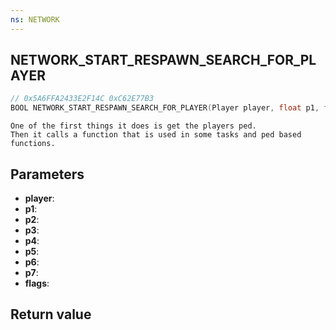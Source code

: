 ```yaml
---
ns: NETWORK
---
```

## NETWORK_START_RESPAWN_SEARCH_FOR_PLAYER

```c
// 0x5A6FFA2433E2F14C 0xC62E77B3
BOOL NETWORK_START_RESPAWN_SEARCH_FOR_PLAYER(Player player, float p1, float p2, float p3, float p4, float p5, float p6, float p7, int flags);
```

```
One of the first things it does is get the players ped.  
Then it calls a function that is used in some tasks and ped based functions.  
```

## Parameters
* **player**: 
* **p1**: 
* **p2**: 
* **p3**: 
* **p4**: 
* **p5**: 
* **p6**: 
* **p7**: 
* **flags**: 

## Return value
